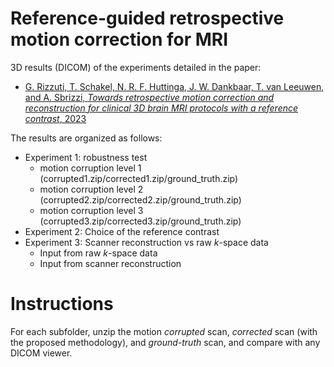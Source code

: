 # Reference-guided retrospective motion correction for MRI

3D results (DICOM) of the experiments detailed in the paper:

- [G. Rizzuti, T. Schakel, N. R. F. Huttinga, J. W. Dankbaar, T. van Leeuwen, and A. Sbrizzi, *Towards retrospective motion correction and reconstruction for clinical 3D brain MRI protocols with a reference contrast*, 2023](https://arxiv.org/abs/2301.01106)

The results are organized as follows:

- Experiment 1: robustness test
    - motion corruption level 1 (corrupted1.zip/corrected1.zip/ground_truth.zip)
    - motion corruption level 2 (corrupted2.zip/corrected2.zip/ground_truth.zip)
    - motion corruption level 3 (corrupted3.zip/corrected3.zip/ground_truth.zip)
- Experiment 2: Choice of the reference contrast
- Experiment 3: Scanner reconstruction vs raw *k*-space data
    - Input from raw *k*-space data
    - Input from scanner reconstruction

# Instructions

For each subfolder, unzip the motion *corrupted* scan, *corrected* scan (with the proposed methodology), and *ground-truth* scan, and compare with any DICOM viewer.